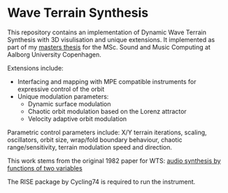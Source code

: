 # Wave Terrain Synthesis

This repository contains an implementation of Dynamic Wave Terrain Synthesis with 3D visulisation and unique extensions. 
It implemented as part of my [masters thesis](https://projekter.aau.dk/projekter/files/286179553/thesisReport.pdf) for the MSc. Sound and Music Computing at Aalborg University Copenhagen. 

Extensions include:
- Interfacing  and mapping with MPE compatible instruments for expressive control of the orbit
- Unique modulation parameters:
  - Dynamic surface modulation
  - Chaotic orbit modulation based on the Lorenz attractor
  - Velocity adaptive orbit modulation

Parametric control parameters include: X/Y terrain iterations, scaling, oscillators, orbit size, wrap/fold boundary behaviour, chaotic range/sensitivity, terrain modulation speed and direction. 


This work stems from the original 1982 paper for WTS: [audio synthesis by functions of two variables](http://www.aes.org/e-lib/browse.cfm?elib=3815)

The RISE package by Cycling74 is required to run the instrument.
